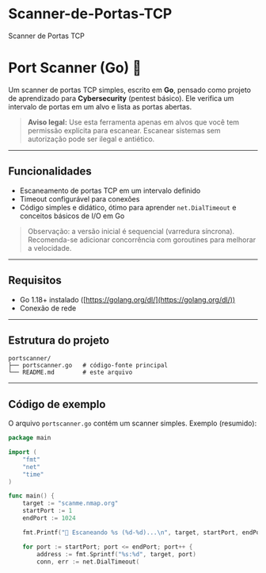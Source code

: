 # Scanner-de-Portas-TCP
Scanner de Portas TCP


# Port Scanner (Go) 🐹

Um scanner de portas TCP simples, escrito em **Go**, pensado como projeto de aprendizado para **Cybersecurity** (pentest básico). Ele verifica um intervalo de portas em um alvo e lista as portas abertas.

> **Aviso legal:** Use esta ferramenta apenas em alvos que você tem permissão explícita para escanear. Escanear sistemas sem autorização pode ser ilegal e antiético.

---

## Funcionalidades

* Escaneamento de portas TCP em um intervalo definido
* Timeout configurável para conexões
* Código simples e didático, ótimo para aprender `net.DialTimeout` e conceitos básicos de I/O em Go

> Observação: a versão inicial é sequencial (varredura síncrona). Recomenda-se adicionar concorrência com goroutines para melhorar a velocidade.

---

## Requisitos

* Go 1.18+ instalado ([https://golang.org/dl/](https://golang.org/dl/))
* Conexão de rede

---

## Estrutura do projeto

```
portscanner/
├── portscanner.go   # código-fonte principal
└── README.md        # este arquivo
```

---

## Código de exemplo

O arquivo `portscanner.go` contém um scanner simples. Exemplo (resumido):

```go
package main

import (
    "fmt"
    "net"
    "time"
)

func main() {
    target := "scanme.nmap.org"
    startPort := 1
    endPort := 1024

    fmt.Printf("🔎 Escaneando %s (%d-%d)...\n", target, startPort, endPort)

    for port := startPort; port <= endPort; port++ {
        address := fmt.Sprintf("%s:%d", target, port)
        conn, err := net.DialTimeout(
```
